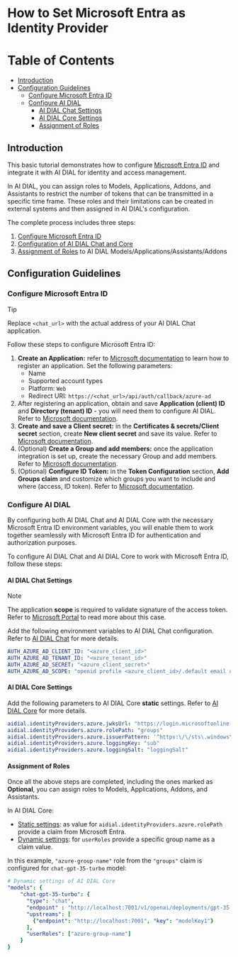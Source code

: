 
<!-- omit from toc -->
# How to Set Microsoft Entra as Identity Provider

<div class="docusaurus-ignore">

<!-- omit from toc -->
# Table of Contents

- [Introduction](#introduction)
- [Configuration Guidelines](#configuration-guidelines)
  - [Configure Microsoft Entra ID](#configure-microsoft-entra-id)
  - [Configure AI DIAL](#configure-ai-dial)
    - [AI DIAL Chat Settings](#ai-dial-chat-settings)
    - [AI DIAL Core Settings](#ai-dial-core-settings)
    - [Assignment of Roles](#assignment-of-roles)
  
</div>

## Introduction

This basic tutorial demonstrates how to configure [Microsoft Entra ID](https://learn.microsoft.com/en-us/entra/fundamentals/whatis) and integrate it with AI DIAL for identity and access management.

In AI DIAL, you can assign roles to Models, Applications, Addons, and Assistants to restrict the number of tokens that can be transmitted in a specific time frame. These roles and their limitations can be created in external systems and then assigned in AI DIAL's configuration.

The complete process includes three steps: 

1. [Configure Microsoft Entra ID](#configure-microsoft-entra-id) 
2. [Configuration of AI DIAL Chat and Core](#configure-ai-dial)
3. [Assignment of Roles](#assignment-of-roles) to AI DIAL Models/Applications/Assistants/Addons

## Configuration Guidelines

### Configure Microsoft Entra ID

> [!TIP]
> Replace `<chat_url>` with the actual address of your AI DIAL Chat application.

Follow these steps to configure Microsoft Entra ID:

1. **Create an Application:** refer to [Microsoft documentation](https://learn.microsoft.com/en-us/azure/healthcare-apis/register-application) to learn how to register an application. Set the following parameters:
    - Name
    - Supported account types
    - Platform: `Web`
    - Redirect URI: `https://<chat_url>/api/auth/callback/azure-ad`
1. After registering an application, obtain and save **Application (client) ID** and **Directory (tenant) ID** - you will need them to configure AI DIAL. Refer to [Microsoft documentation](https://learn.microsoft.com/en-us/azure/healthcare-apis/register-application#application-id-client-id).
1. **Create and save a Client secret:** in the **Certificates & secrets/Client secret** section, create **New client secret** and save its value. Refer to [Microsoft documentation](https://learn.microsoft.com/en-us/azure/healthcare-apis/register-application#certificates--secrets).
1. (Optional) **Create a Group and add members:** once the application integration is set up, create the necessary Group and add members. Refer to [Microsoft documentation](https://learn.microsoft.com/en-us/entra/fundamentals/groups-view-azure-portal).
2. (Optional) **Configure ID Token:** in the **Token Configuration** section, **Add Groups claim** and customize which groups you want to include and where (access, ID token). Refer to [Microsoft documentation](https://learn.microsoft.com/en-us/entra/identity/hybrid/connect/how-to-connect-fed-group-claims#important-caveats-for-this-functionality).

### Configure AI DIAL

By configuring both AI DIAL Chat and AI DIAL Core with the necessary Microsoft Entra ID environment variables, you will enable them to work together seamlessly with Microsoft Entra ID for authentication and authorization purposes.

To configure AI DIAL Chat and AI DIAL Core to work with Microsoft Entra ID, follow these steps:

#### AI DIAL Chat Settings

> [!NOTE]
>  The application **scope** is required to validate signature of the access token.
> Refer to [Microsoft Portal](https://learn.microsoft.com/en-us/answers/questions/318741/graphapi-cannot-validate-access-token-signature) to read more about this case.

Add the following environment variables to AI DIAL Chat configuration. Refer to [AI DIAL Chat](https://github.com/epam/ai-dial-chat/blob/development/apps/chat/README.md#environment-variables) for more details.
   
  ```yaml
  AUTH_AZURE_AD_CLIENT_ID: "<azure_client_id>"
  AUTH_AZURE_AD_TENANT_ID: "<azure_tenant_id>"
  AUTH_AZURE_AD_SECRET: "<azure_client_secret>"
  AUTH_AZURE_AD_SCOPE: "openid profile <azure_client_id>/.default email offline_access"
  ```

#### AI DIAL Core Settings

Add the following parameters to AI DIAL Core **static** settings. Refer to [AI DIAL Core](https://github.com/epam/ai-dial-core?tab=readme-ov-file#static-settings) for more details.
   
  ```yaml
  aidial.identityProviders.azure.jwksUrl: "https://login.microsoftonline.com/<azure_tenant_id>/discovery/v2.0/keys"
  aidial.identityProviders.azure.rolePath: "groups"
  aidial.identityProviders.azure.issuerPattern: '^https:\/\/sts\.windows\.net.+$'
  aidial.identityProviders.azure.loggingKey: "sub"
  aidial.identityProviders.azure.loggingSalt: "loggingSalt"
  ```

#### Assignment of Roles

Once all the above steps are completed, including the ones marked as **Optional**, you can assign roles to Models, Applications, Addons, and Assistants.

In AI DIAL Core:

* [Static settings](https://github.com/epam/ai-dial-core?tab=readme-ov-file#static-settings): as value for `aidial.identityProviders.azure.rolePath` provide a claim from Microsoft Entra.
* [Dynamic settings](https://github.com/epam/ai-dial-core?tab=readme-ov-file#dynamic-settings): for `userRoles` provide a specific group name as a claim value. 

In this example, `"azure-group-name"` role from the `"groups"` claim is configured for `chat-gpt-35-turbo` model:

  ```yaml
  # Dynamic settings of AI DIAL Core
  "models": {
      "chat-gpt-35-turbo": {
        "type": "chat",
        "endpoint" : "http://localhost:7001/v1/openai/deployments/gpt-35-turbo/chat/completions",
        "upstreams": [
          {"endpoint": "http://localhost:7001", "key": "modelKey1"}
        ],
        "userRoles": ["azure-group-name"]
      }
  }
  ```
